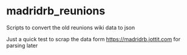 # madridrb_reunions
Scripts to convert the old reunions wiki data to json


Just a quick test to scrap the data form https://madridrb.jottit.com for parsing later
